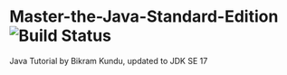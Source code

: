 # Master-the-Java-Standard-Edition ![Build Status](https://github.com/github/docs/actions/workflows/main.yml/badge.svg?branch=main)

Java Tutorial by Bikram Kundu, updated to JDK SE 17

